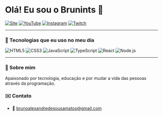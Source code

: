 # Olá! Eu sou o Brunints 👋

[![Site](https://img.shields.io/badge/Site-Pessoal-4E89AE?style=for-the-badge)](https://sujeitoprogramador.com)
[![YouTube](https://img.shields.io/badge/YouTube-MatheusFraga-red?style=for-the-badge&logo=youtube&logoColor=white)](https://youtube.com/c/sujeitoprogramador)
[![Instagram](https://img.shields.io/badge/Instagram-@matheus.fraga-E4405F?style=for-the-badge&logo=instagram&logoColor=white)](https://instagram.com/matheus.fraga)
[![Twitch](https://img.shields.io/badge/Twitch-MatheusFraga-9146FF?style=for-the-badge&logo=twitch&logoColor=white)](https://twitch.tv/matheusfraga)

---

### 🚀 Tecnologias que eu uso no meu dia

![HTML5](https://img.shields.io/badge/HTML5-E34F26?style=for-the-badge&logo=html5&logoColor=fff)
![CSS3](https://img.shields.io/badge/CSS3-1572B6?style=for-the-badge&logo=css3&logoColor=fff)
![JavaScript](https://img.shields.io/badge/JavaScript-F7DF1E?style=for-the-badge&logo=javascript&logoColor=000)
![TypeScript](https://img.shields.io/badge/TypeScript-3178C6?style=for-the-badge&logo=typescript&logoColor=fff)
![React](https://img.shields.io/badge/React-61DAFB?style=for-the-badge&logo=react&logoColor=000)
![Node.js](https://img.shields.io/badge/Node.js-339933?style=for-the-badge&logo=node.js&logoColor=fff)

---

### 💬 Sobre mim

Apaixonado por tecnologia, educação e por mudar a vida das pessoas através da programação.


### ✉️ Contato

- 📩 brunoalexandredesousamatos@gmail.com
